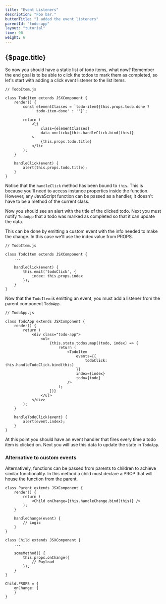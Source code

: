 ```yaml
---
title: "Event Listeners"
description: "Foo bar."
buttonTitle: "I added the event listeners"
parentId: "todo-app"
layout: "tutorial"
time: 90
weight: 6
---
```


## {$page.title}

So now you should have a static list of todo items, what now? Remember the end
goal is to be able to click the todos to mark them as completed, so let's start
with adding a click event listener to the list items.

```text/jsx
// TodoItem.js

class TodoItem extends JSXComponent {
	render() {
		const elementClasses = `todo-item${this.props.todo.done ?
			' todo-item-done' : ''}`;

		return (
			<li
				class={elementClasses}
				data-onclick={this.handleClick.bind(this)}
			>
				{this.props.todo.title}
			</li>
		);
	}

	handleClick(event) {
		alert(this.props.todo.title);
	}
}
```

Notice that the `handleClick` method has been bound to `this`. This is because
you'll need to access instance properties inside the function. However, any
JavaScript function can be passed as a handler, it doesn't have to be a method
of the current class.

Now you should see an alert with the title of the clicked todo. Next you must
notify `TodoApp` that a todo was marked as completed so that it can update
the data.

This can be done by emitting a custom event with the info needed to make the
change. In this case we'll use the index value from PROPS.

```text/jsx
// TodoItem.js

class TodoItem extends JSXComponent {
	...

	handleClick(event) {
		this.emit('todoClick', {
			index: this.props.index
		});
	}
}
```

Now that the `TodoItem` is emitting an event, you must add a listener from the
parent component `TodoApp`.

```text/jsx
// TodoApp.js

class TodoApp extends JSXComponent {
	render() {
		return (
			<div class="todo-app">
				<ul>
					{this.state.todos.map((todo, index) => {
						return (
							<TodoItem
								events={{
									todoClick: this.handleTodoClick.bind(this)
								}}
								index={index}
								todo={todo}
							/>
						);
					})}
				</ul>
			</div>
		);
	}

	handleTodoClick(event) {
		alert(event.index);
	}
}
```

At this point you should have an event handler that fires every time a todo
item is clicked on. Next you will use this data to update the state
in `TodoApp`.

### Alternative to custom events

Alternatively, functions can be passed from parents to children to achieve
similar functionality. In this method a child must declare a PROP that will
house the function from the parent.

```text/jsx
class Parent extends JSXComponent {
	render() {
		return (
			<Child onChange={this.handleChange.bind(this)} />
		);
	}

	handleChange(event) {
		// Logic
	}
}

class Child extends JSXComponent {
	...

	someMethod() {
		this.props.onChange({
			// Payload
		});
	}
}

Child.PROPS = {
	onChange: {
	}
}
```